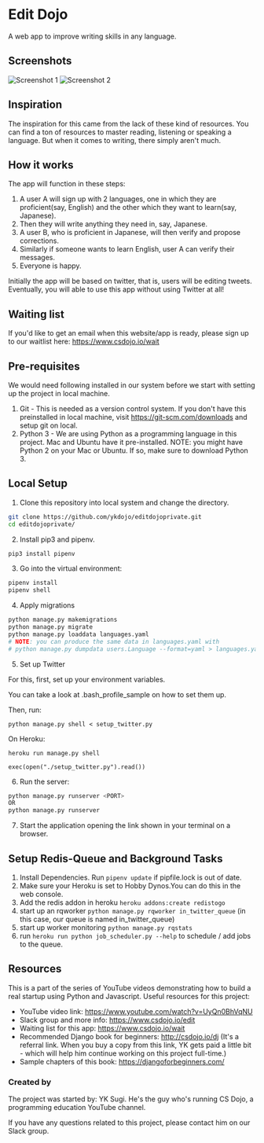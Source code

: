 # Edit Dojo
A web app to improve writing skills in any language.

## Screenshots
![Screenshot 1](landing_page_sample_1.png)
![Screenshot 2](landing_page_sample_2.png)

## Inspiration
The inspiration for this came from the lack of these kind of resources. You can find a ton of resources to master reading, listening or speaking a language. But when it comes to writing, there simply aren't much. 

## How it works
The app will function in these steps:
1. A user A will sign up with 2 languages, one in which they are proficient(say, English) and the other which they want to learn(say, Japanese).
2. Then they will write anything they need in, say, Japanese.
3. A user B, who is proficient in Japanese, will then verify and propose corrections.
4. Similarly if someone wants to learn English, user A can verify their messages.
5. Everyone is happy.

Initially the app will be based on twitter, that is, users will be editing tweets. Eventually, you will able to use this app without using Twitter at all!

## Waiting list
If you'd like to get an email when this website/app is ready, please sign up to our waitlist here: https://www.csdojo.io/wait

## Pre-requisites
We would need following installed in our system before we start with setting up the project in local machine.
1. Git - This is needed as a version control system. If you don't have this preinstalled in local machine, visit https://git-scm.com/downloads and setup git on local.
2. Python 3 - We are using Python as a programming language in this project. Mac and Ubuntu have it pre-installed. NOTE: you might have Python 2 on your Mac or Ubuntu. If so, make sure to download Python 3.

## Local Setup
1. Clone this repository into local system and change the directory.
   
```sh
git clone https://github.com/ykdojo/editdojoprivate.git
cd editdojoprivate/
```
2. Install pip3 and pipenv.

```sh
pip3 install pipenv
```
3. Go into the virtual environment: 
   
```sh
pipenv install
pipenv shell
```
4. Apply migrations
   
```sh
python manage.py makemigrations
python manage.py migrate
python manage.py loaddata languages.yaml
# NOTE: you can produce the same data in languages.yaml with
# python manage.py dumpdata users.Language --format=yaml > languages.yaml
```

5. Set up Twitter

For this, first, set up your environment variables.

You can take a look at .bash_profile_sample on how to set them up.

Then, run:

```
python manage.py shell < setup_twitter.py
```

On Heroku:

```
heroku run manage.py shell

exec(open("./setup_twitter.py").read())
```

6. Run the server:

```sh
python manage.py runserver <PORT>
OR
python manage.py runserver
```

7. Start the application opening the link shown in your terminal on a browser.


## Setup Redis-Queue and Background Tasks
1. Install Dependencies. Run ```pipenv update``` if pipfile.lock is out of date. 
2. Make sure your Heroku is set to Hobby Dynos.You can do this in the web console.
3. Add the redis addon in heroku ```heroku addons:create redistogo```
5. start up an rqworker ```python manage.py rqworker in_twitter_queue``` (in this case, our queue is named in_twitter_queue)
6. start up worker monitoring ```python manage.py rqstats```
7. run ```heroku run python job_scheduler.py --help``` to schedule / add jobs to the queue.


## Resources
This is a part of the series of YouTube videos demonstrating how to build a real startup using Python and Javascript.
Useful resources for this project:
- YouTube video link: https://www.youtube.com/watch?v=UyQn0BhVqNU
- Slack group and more info: https://www.csdojo.io/edit
- Waiting list for this app: https://www.csdojo.io/wait
- Recommended Django book for beginners: http://csdojo.io/dj (It's a referral link. When you buy a copy from this link, YK gets paid a little bit - which will help him continue working on this project full-time.)
- Sample chapters of this book: https://djangoforbeginners.com/

### Created by
The project was started by: YK Sugi. He's the guy who's running CS Dojo, a programming education YouTube channel.

If you have any questions related to this project, please contact him on our Slack group.
